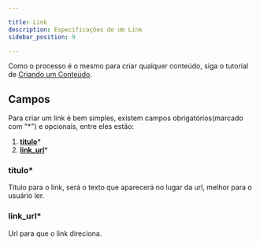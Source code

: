 ```yaml
---

title: Link
description: Especificações de um Link
sidebar_position: 9

---
```


Como o processo é o mesmo para criar qualquer conteúdo, siga o tutorial de [Criando um Conteúdo](/docs/gestao-de-conteudo/gestao-de-conteudo/criando.md).

## Campos

Para criar um link é bem simples, existem campos obrigatórios(marcado com "*") e opcionais, entre eles estão:

1. [__titulo__](#titulo)*
2. [__link_url__](#link_url)*

### titulo*

Título para o link, será o texto que aparecerá no lugar da url, melhor para o usuário ler.

### link_url*

Url para que o link direciona.
